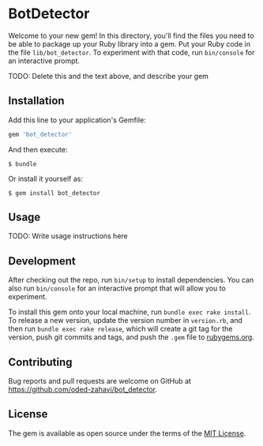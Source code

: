 # BotDetector

Welcome to your new gem! In this directory, you'll find the files you need to be able to package up your Ruby library into a gem. Put your Ruby code in the file `lib/bot_detector`. To experiment with that code, run `bin/console` for an interactive prompt.

TODO: Delete this and the text above, and describe your gem

## Installation

Add this line to your application's Gemfile:

```ruby
gem 'bot_detector'
```

And then execute:

    $ bundle

Or install it yourself as:

    $ gem install bot_detector

## Usage

TODO: Write usage instructions here

## Development

After checking out the repo, run `bin/setup` to install dependencies. You can also run `bin/console` for an interactive prompt that will allow you to experiment.

To install this gem onto your local machine, run `bundle exec rake install`. To release a new version, update the version number in `version.rb`, and then run `bundle exec rake release`, which will create a git tag for the version, push git commits and tags, and push the `.gem` file to [rubygems.org](https://rubygems.org).

## Contributing

Bug reports and pull requests are welcome on GitHub at https://github.com/oded-zahavi/bot_detector.


## License

The gem is available as open source under the terms of the [MIT License](http://opensource.org/licenses/MIT).

